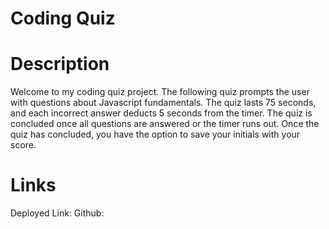 # Coding Quiz

# Description
Welcome to my coding quiz project. The following quiz prompts the user with questions about Javascript fundamentals. The quiz lasts 75 seconds, and each incorrect answer deducts 5 seconds from the timer. The quiz is concluded once all questions are answered or the timer runs out. Once the quiz has concluded, you have the option to save your initials with your score.

# Links 
Deployed Link:
Github: 
